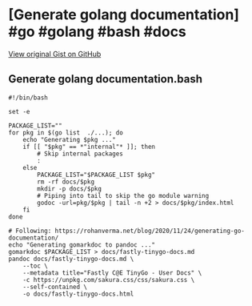 # [Generate golang documentation] #go #golang #bash #docs

[View original Gist on GitHub](https://gist.github.com/Integralist/c123665c4e4153fdfef58b658e51f879)

## Generate golang documentation.bash

```shell
#!/bin/bash

set -e

PACKAGE_LIST=""
for pkg in $(go list  ./...); do 
	echo "Generating $pkg ..."
	if [[ "$pkg" == *"internal"* ]]; then
		# Skip internal packages
		:
	else
		PACKAGE_LIST="$PACKAGE_LIST $pkg"
		rm -rf docs/$pkg
		mkdir -p docs/$pkg
		# Piping into tail to skip the go module warning
		godoc -url=pkg/$pkg | tail -n +2 > docs/$pkg/index.html
	fi
done

# Following: https://rohanverma.net/blog/2020/11/24/generating-go-documentation/
echo "Generating gomarkdoc to pandoc ..."
gomarkdoc $PACKAGE_LIST > docs/fastly-tinygo-docs.md
pandoc docs/fastly-tinygo-docs.md \
	--toc \
	--metadata title="Fastly C@E TinyGo - User Docs" \
	-c https://unpkg.com/sakura.css/css/sakura.css \
	--self-contained \
	-o docs/fastly-tinygo-docs.html
```

